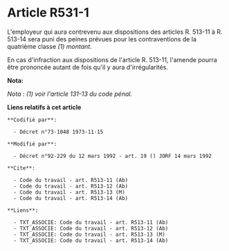 # Article R531-1

L'employeur qui aura contrevenu aux dispositions des articles R. 513-11 à R. 513-14 sera puni des peines prévues pour les
contraventions de la quatrième classe *(1) montant*.

En cas d'infraction aux dispositions de l'article R. 513-11, l'amende pourra être prononcée autant de fois qu'il y aura
d'irrégularités.

**Nota:**

*Nota : (1) voir l'article 131-13 du code pénal.*

**Liens relatifs à cet article**

	**Codifié par**:

	  - Décret n°73-1048 1973-11-15

	**Modifié par**:

	  - Décret n°92-229 du 12 mars 1992 - art. 19 () JORF 14 mars 1992

	**Cite**:

	  - Code du travail - art. R513-11 (Ab)
	  - Code du travail - art. R513-12 (Ab)
	  - Code du travail - art. R513-13 (M)
	  - Code du travail - art. R513-14 (Ab)

	**Liens**:

	  - TXT_ASSOCIE: Code du travail - art. R513-11 (Ab)
	  - TXT_ASSOCIE: Code du travail - art. R513-12 (Ab)
	  - TXT_ASSOCIE: Code du travail - art. R513-13 (M)
	  - TXT_ASSOCIE: Code du travail - art. R513-14 (Ab)
